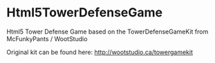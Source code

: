 Html5TowerDefenseGame
=====================

Html5 Tower Defense Game based on the TowerDefenseGameKit from McFunkyPants / WootStudio

Original kit can be found here: http://wootstudio.ca/towergamekit
